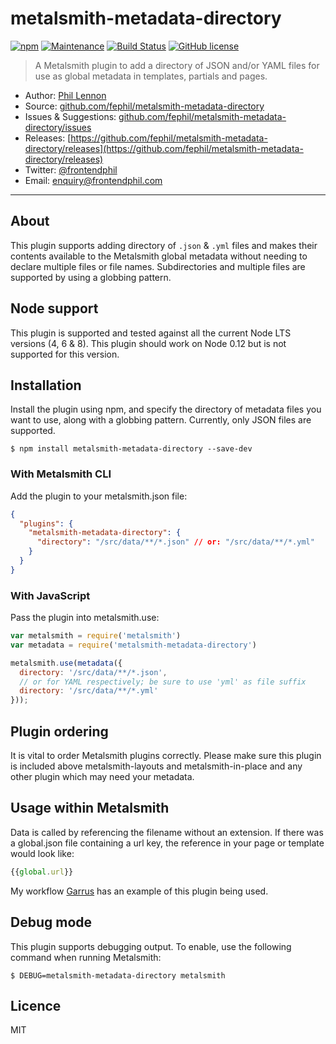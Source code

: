 # metalsmith-metadata-directory

[![npm](https://img.shields.io/npm/v/metalsmith-metadata-directory.svg)](https://www.npmjs.com/package/metalsmith-metadata-directory)
[![Maintenance](https://img.shields.io/maintenance/yes/2017.svg)]()
[![Build Status](https://travis-ci.org/fephil/metalsmith-metadata-directory.svg?branch=master)](https://travis-ci.org/fephil/metalsmith-metadata-directory)
[![GitHub license](https://img.shields.io/badge/license-MIT-blue.svg)](https://raw.githubusercontent.com/fephil/metalsmith-metadata-directory/master/LICENSE)

> A Metalsmith plugin to add a directory of JSON and/or YAML files for use as global metadata in templates, partials and pages.

* Author: [Phil Lennon](https://frontendphil.com)
* Source: [github.com/fephil/metalsmith-metadata-directory](https://github.com/fephil/metalsmith-metadata-directory)
* Issues & Suggestions: [github.com/fephil/metalsmith-metadata-directory/issues](https://github.com/fephil/metalsmith-metadata-directory/issues)
* Releases: [https://github.com/fephil/metalsmith-metadata-directory/releases](https://github.com/fephil/metalsmith-metadata-directory/releases)
* Twitter: [@frontendphil](https://twitter.com/frontendphil)
* Email: [enquiry@frontendphil.com](mailto:enquiry@frontendphil.com)

***

## About

This plugin supports adding directory of `.json` & `.yml` files and makes their contents available to the Metalsmith global metadata without needing to declare multiple files or file names. Subdirectories and multiple files are supported by using a globbing pattern.

## Node support

This plugin is supported and tested against all the current Node LTS versions (4, 6 & 8). This plugin should work on Node 0.12 but is not supported for this version.

## Installation

Install the plugin using npm, and specify the directory of metadata files you want to use, along with a globbing pattern. Currently, only JSON files are supported.

```
$ npm install metalsmith-metadata-directory --save-dev
```

### With Metalsmith CLI

Add the plugin to your metalsmith.json file:

```json
{
  "plugins": {
    "metalsmith-metadata-directory": {
      "directory": "/src/data/**/*.json" // or: "/src/data/**/*.yml"
    }
  }
}
```

### With JavaScript

Pass the plugin into metalsmith.use:

```js
var metalsmith = require('metalsmith')
var metadata = require('metalsmith-metadata-directory')

metalsmith.use(metadata({
  directory: '/src/data/**/*.json',
  // or for YAML respectively; be sure to use 'yml' as file suffix
  directory: '/src/data/**/*.yml'
}));
```

## Plugin ordering

It is vital to order Metalsmith plugins correctly. Please make sure this plugin is included above metalsmith-layouts and metalsmith-in-place and any other plugin which may need your metadata.

## Usage within Metalsmith

Data is called by referencing the filename without an extension. If there was a global.json file containing a url key, the reference in your page or template would look like:

```js
{{global.url}}
```

My workflow [Garrus](https://github.com/fephil/garrus) has an example of this plugin being used.

## Debug mode

This plugin supports debugging output. To enable, use the following command when running Metalsmith:

```
$ DEBUG=metalsmith-metadata-directory metalsmith
```

## Licence

MIT
